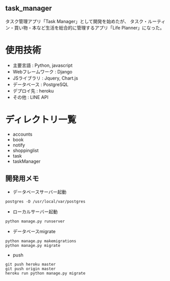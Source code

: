 ## task_manager
タスク管理アプリ「Task Manager」として開発を始めたが、
タスク・ルーティン・買い物・本など生活を総合的に管理するアプリ「Life Planner」になった。

# 使用技術
- 主要言語 : Python, javascript
- Webフレームワーク : Django
- JSライブラリ : Jquery, Chart.js
- データベース : PostgreSQL
- デプロイ先 : heroku
- その他 : LINE API

# ディレクトリ一覧
- accounts
- book
- notify
- shoppinglist
- task
- taskManager

## 開発用メモ
- データベースサーバー起動
```
postgres -D /usr/local/var/postgres
```
- ローカルサーバー起動
```
python manage.py runserver
```
- データベースmigrate
```
python manage.py makemigrations
python manage.py migrate
```
- push
```
git push heroku master
git push origin master
heroku run python manage.py migrate
```


